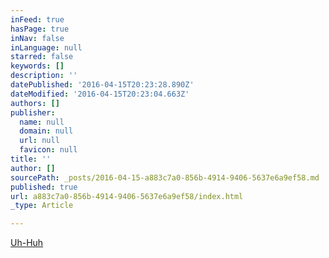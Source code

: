 ```yaml
---
inFeed: true
hasPage: true
inNav: false
inLanguage: null
starred: false
keywords: []
description: ''
datePublished: '2016-04-15T20:23:28.890Z'
dateModified: '2016-04-15T20:23:04.663Z'
authors: []
publisher:
  name: null
  domain: null
  url: null
  favicon: null
title: ''
author: []
sourcePath: _posts/2016-04-15-a883c7a0-856b-4914-9406-5637e6a9ef58.md
published: true
url: a883c7a0-856b-4914-9406-5637e6a9ef58/index.html
_type: Article

---
```

[Uh-Huh][0]

[0]: null